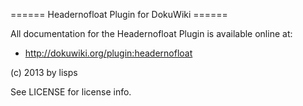 ====== Headernofloat Plugin for DokuWiki ======

All documentation for the Headernofloat Plugin is available online at:

  * http://dokuwiki.org/plugin:headernofloat

(c) 2013 by lisps

See LICENSE for license info.